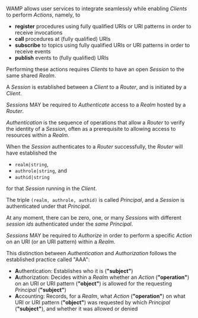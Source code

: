 WAMP allows user services to integrate seamlessly while enabling *Clients* to perform *Actions*, namely, to

* **register** procedures using fully qualified URIs or URI patterns in order to receive invocations
* **call** procedures at (fully qualified) URIs
* **subscribe** to topics using fully qualified URIs or URI patterns in order to receive events
* **publish** events to (fully qualified) URIs

Performing these actions requires *Clients* to have an open *Session* to the same shared *Realm*.

A *Session* is established between a *Client* to a *Router*, and is initiated by a *Client*.

*Sessions* MAY be required to *Authenticate* access to a *Realm* hosted by a *Router*.

*Authentication* is the sequence of operations that allow a *Router* to verify the identity of a *Session*, often as a prerequisite to allowing access to resources within a *Realm*.

When the *Session* authenticates to a *Router* successfully, the *Router* will have established the

* `realm|string`,
* `authrole|string`, and
* `authid|string`

for that *Session* running in the *Client*.

The triple `(realm, authrole, authid)` is called *Principal*, and a *Session* is authenticated under that *Principal*.

At any moment, there can be zero, one, or many *Sessions* with different *session ids* authenticated under the _same_ *Principal*.

*Sessions* MAY be required to *Authorize* in order to perform a specific *Action* on an URI (or an URI pattern) within a *Realm*.

This distinction between *Authentication* and *Authorization* follows the established practice called "AAA":

- **A**uthentication: Establishes who it is (**"subject"**)
- **A**uthorization: Decides within a *Realm* whether an *Action* (**"operation"**) on an URI or URI pattern (**"object"**) is allowed for the requesting *Principal* (**"subject"**)
- **A**ccounting: Records, for a *Realm*, what *Action* (**"operation"**) on what URI or URI pattern (**"object"**) was requested by which *Principal* (**"subject"**), and whether it was allowed or denied
